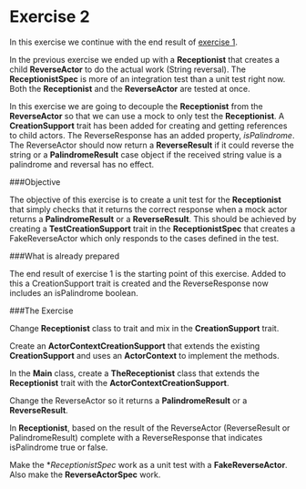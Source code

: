 Exercise 2
==========

In this exercise we continue with the end result of [exercise 1](http://github/RayRoestenburg/scala-io-exercise-1).

In the previous exercise we ended up with a **Receptionist** that creates a child **ReverseActor** to do the actual work (String reversal). The **ReceptionistSpec** is more of an integration test than a unit test right now. Both the **Receptionist** and the **ReverseActor** are tested at once.

In this exercise we are going to decouple the **Receptionist** from the **ReverseActor** so that we can use a mock to only test the **Receptionist**. 
A **CreationSupport** trait has been added for creating and getting references to child actors.
The ReverseResponse has an added property, *isPalindrome*. The ReverseActor should now return a **ReverseResult** if it could reverse the string or a **PalindromeResult** case object if the received string value is a palindrome and reversal has no effect. 

###Objective

The objective of this exercise is to create a unit test for the **Receptionist** that simply checks that it returns the correct response when a mock actor returns a **PalindromeResult** or a **ReverseResult**. This should be achieved by creating a **TestCreationSupport** trait in the **ReceptionistSpec** that creates a FakeReverseActor which only responds to the cases defined in the test.


###What is already prepared

The end result of exercise 1 is the starting point of this exercise. Added to this a CreationSupport trait is created and the ReverseResponse now includes an isPalindrome boolean.

###The Exercise

Change **Receptionist** class to trait and mix in the **CreationSupport** trait.

Create an **ActorContextCreationSupport** that extends the existing **CreationSupport** and uses an **ActorContext** to implement the methods.

In the **Main** class, create a **TheReceptionist** class that extends the **Receptionist** trait with the **ActorContextCreationSupport**.

Change the ReverseActor so it returns a **PalindromeResult** or a **ReverseResult**.

In **Receptionist**, based on the result of the ReverseActor (ReverseResult or PalindromeResult) complete with a ReverseResponse that indicates isPalindrome true or false.

Make the **ReceptionistSpec* work as a unit test with a **FakeReverseActor**. Also make the **ReverseActorSpec** work.